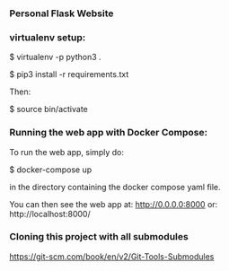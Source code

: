 ### Personal Flask Website

### virtualenv setup:

$ virtualenv -p python3 .

$ pip3 install -r requirements.txt

Then:

$ source bin/activate


### Running the web app with Docker Compose:

To run the web app, simply do:

$ docker-compose up

in the directory containing the docker compose yaml file.

You can then see the web app at:
http://0.0.0.0:8000
or:
http://localhost:8000/

### Cloning this project with all submodules

https://git-scm.com/book/en/v2/Git-Tools-Submodules

